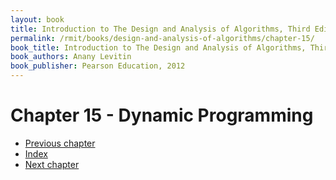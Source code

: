 ```yaml
---
layout: book
title: Introduction to The Design and Analysis of Algorithms, Third Edition
permalink: /rmit/books/design-and-analysis-of-algorithms/chapter-15/
book_title: Introduction to The Design and Analysis of Algorithms, Third Edition
book_authors: Anany Levitin
book_publisher: Pearson Education, 2012
---
```


# Chapter 15 - Dynamic Programming



<nav class="nav-chapters">
    <ul>
         <li class="prev-chapter"><a href="../chapter-13/">Previous chapter</a></li>
       <li class="index"><a href="../index.html">Index</a></li>
        <li class="next-chapter"><a href="../chapter-16/">Next chapter</a></li>
    </ul>
</nav>
